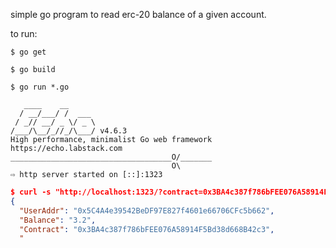 simple go program to read erc-20 balance of a given account.

to run:
```
$ go get
```

```
$ go build
```

```
$ go run *.go

   ____    __
  / __/___/ /  ___
 / _// __/ _ \/ _ \
/___/\__/_//_/\___/ v4.6.3
High performance, minimalist Go web framework
https://echo.labstack.com
____________________________________O/_______
                                    O\
⇨ http server started on [::]:1323
```

```json
$ curl -s "http://localhost:1323/?contract=0x3BA4c387f786bFEE076A58914F5Bd38d668B42c3&addr=0x5c4a4e39542bedf97e827f4601e66706cfc5b662" | jq
{
  "UserAddr": "0x5C4A4e39542BeDF97E827f4601e66706CFc5b662",
  "Balance": "3.2",
  "Contract": "0x3BA4c387f786bFEE076A58914F5Bd38d668B42c3",
  "
```
